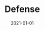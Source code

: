 ---
title: Defense
description: Brief description of this section
cover: defense.jpg
date: 2021-01-01
---
